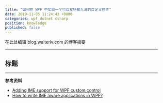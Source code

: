 ```yaml
---
title: "如何在 WPF 中实现一个可以支持输入法的自定义控件"
date: 2019-11-05 11:24:43 +0800
categories: wpf dotnet csharp
position: knowledge
published: false
---
```


在此处编辑 blog.walterlv.com 的博客摘要

---

<div id="toc"></div>

## 标题

---

**参考资料**

- [Adding IME support for WPF custom control](https://social.msdn.microsoft.com/Forums/vstudio/en-US/c5939e6b-9896-4906-a000-d961759f3a10/adding-ime-support-for-wpf-custom-control?forum=wpf)
- [How to write IME aware applications in WPF?](https://social.msdn.microsoft.com/Forums/vstudio/en-US/5cff59f9-9ed4-4ec1-b64d-b1cbd38f611c/how-to-write-ime-aware-applications-in-wpf?forum=wpf)
